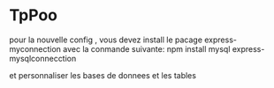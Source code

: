 # TpPoo
pour la nouvelle config , vous devez install le pacage express-myconnection avec la conmande suivante:
npm install mysql express-mysqlconnecction

et personnaliser les bases de donnees et les tables